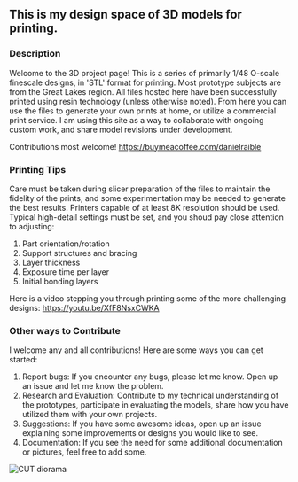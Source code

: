 ## This is my design space of 3D models for printing.

### Description

Welcome to the 3D project page!  This is a series of primarily 1/48 O-scale finescale designs, in 'STL' format for printing.  Most prototype subjects are from the Great Lakes region.  All files hosted here have been successfully printed using resin technology (unless otherwise noted).  From here you can use the files to generate your own prints at home, or utilize a commercial print service.  I am using this site as a way to collaborate with ongoing custom work, and share model revisions under development.

Contributions most welcome!
https://buymeacoffee.com/danielraible

### Printing Tips

Care must be taken during slicer preparation of the files to maintain the fidelity of the prints, and some experimentation may be needed to generate the best results.  Printers capable of at least 8K resolution should be used.  Typical high-detail settings must be set, and you shoud pay close attention to adjusting:
  1. Part orientation/rotation
  2. Support structures and bracing
  3. Layer thickness
  4. Exposure time per layer
  5. Initial bonding layers

Here is a video stepping you through printing some of the more challenging designs:
https://youtu.be/XfF8NsxCWKA

### Other ways to Contribute

I welcome any and all contributions!  Here are some ways you can get started:
  1. Report bugs: If you encounter any bugs, please let me know. Open up an issue and let me know the problem.
  2. Research and Evaluation: Contribute to my technical understanding of the prototypes, participate in evaluating the models, share how you have utilized them with your own projects.
  3. Suggestions: If you have some awesome ideas, open up an issue explaining some improvements or designs you would like to see.
  4. Documentation: If you see the need for some additional documentation or pictures, feel free to add some.

![CUT diorama](https://github.com/user-attachments/assets/c80e7d03-5e89-485e-8fa2-9adb17f3f2bd)
